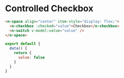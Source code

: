 # Controlled Checkbox

```html
<n-space align="center" item-style="display: flex;">
  <n-checkbox :checked="value">Checkbox</n-checkbox>
  <n-switch v-model:value="value" />
</n-space>
```

```js
export default {
  data() {
    return {
      value: false
    }
  }
}
```
